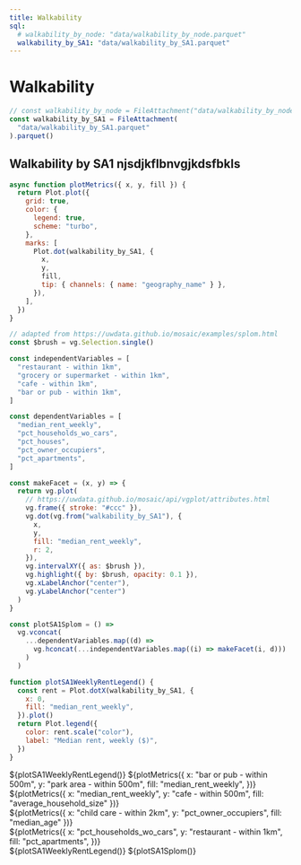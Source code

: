 ```yaml
---
title: Walkability
sql:
  # walkability_by_node: "data/walkability_by_node.parquet"
  walkability_by_SA1: "data/walkability_by_SA1.parquet"
---
```


# Walkability

```js
// const walkability_by_node = FileAttachment("data/walkability_by_node.parquet").parquet();
const walkability_by_SA1 = FileAttachment(
  "data/walkability_by_SA1.parquet"
).parquet()
```

## Walkability by SA1 njsdjkflbnvgjkdsfbkls

```js
async function plotMetrics({ x, y, fill }) {
  return Plot.plot({
    grid: true,
    color: {
      legend: true,
      scheme: "turbo",
    },
    marks: [
      Plot.dot(walkability_by_SA1, {
        x,
        y,
        fill,
        tip: { channels: { name: "geography_name" } },
      }),
    ],
  })
}
```

```js
// adapted from https://uwdata.github.io/mosaic/examples/splom.html
const $brush = vg.Selection.single()

const independentVariables = [
  "restaurant - within 1km",
  "grocery or supermarket - within 1km",
  "cafe - within 1km",
  "bar or pub - within 1km",
]

const dependentVariables = [
  "median_rent_weekly",
  "pct_households_wo_cars",
  "pct_houses",
  "pct_owner_occupiers",
  "pct_apartments",
]

const makeFacet = (x, y) => {
  return vg.plot(
    // https://uwdata.github.io/mosaic/api/vgplot/attributes.html
    vg.frame({ stroke: "#ccc" }),
    vg.dot(vg.from("walkability_by_SA1"), {
      x,
      y,
      fill: "median_rent_weekly",
      r: 2,
    }),
    vg.intervalXY({ as: $brush }),
    vg.highlight({ by: $brush, opacity: 0.1 }),
    vg.xLabelAnchor("center"),
    vg.yLabelAnchor("center")
  )
}

const plotSA1Splom = () =>
  vg.vconcat(
    ...dependentVariables.map((d) =>
      vg.hconcat(...independentVariables.map((i) => makeFacet(i, d)))
    )
  )
```

```js
function plotSA1WeeklyRentLegend() {
  const rent = Plot.dotX(walkability_by_SA1, {
    x: 0,
    fill: "median_rent_weekly",
  }).plot()
  return Plot.legend({
    color: rent.scale("color"),
    label: "Median rent, weekly ($)",
  })
}
```

<div>
${plotSA1WeeklyRentLegend()}
${plotMetrics({
  x: "bar or pub - within 500m",
  y: "park area - within 500m",
  fill: "median_rent_weekly",
})}
</div>

<div>
${plotMetrics({
  x: "median_rent_weekly",
  y: "cafe - within 500m",
  fill: "average_household_size"
})}
</div>

<div>
${plotMetrics({
  x: "child care - within 2km",
  y: "pct_owner_occupiers",
  fill: "median_age" })}
</div>

<div>
${plotMetrics({
  x: "pct_households_wo_cars",
  y: "restaurant - within 1km",
  fill: "pct_apartments",
})}
</div>

<div>
${plotSA1WeeklyRentLegend()}
${plotSA1Splom()}
</div>
